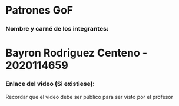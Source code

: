 # Patrones GoF
### Nombre y carné de los integrantes: 
# Bayron Rodriguez Centeno - 2020114659

### Enlace del video (Si existiese):
Recordar que el video debe ser público para ser visto por el profesor

